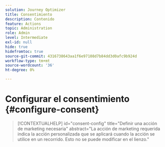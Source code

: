 ```yaml
---
solution: Journey Optimizer
title: Consentimiento
description: Contenido
feature: Actions
topic: Administration
role: Admin
level: Intermediate
exl-id: null
hide: true
hidefromtoc: true
source-git-commit: 4316738643aa1f6e97108d7b84dd3d0afc9b924d
workflow-type: tm+mt
source-wordcount: '36'
ht-degree: 0%

---
```


# Configurar el consentimiento {#configure-consent}

>[!CONTEXTUALHELP]
>id="consent-config"
>title="Definir una acción de marketing necesaria"
>abstract="La acción de marketing requerida indica la acción personalizada que se aplicará cuando la acción se utilice en un recorrido. Esto no se puede modificar en el lienzo."
